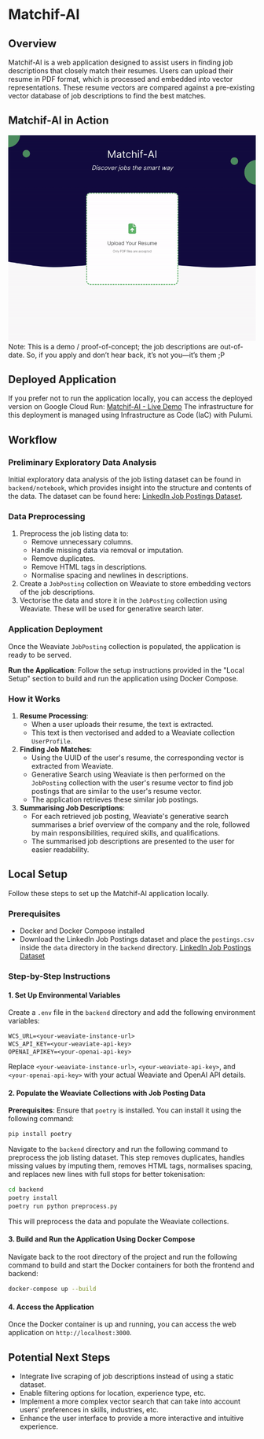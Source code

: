 # Matchif-AI

## Overview
Matchif-AI is a web application designed to assist users in finding job descriptions that closely match their resumes. Users can upload their resume in PDF format, which is processed and embedded into vector representations. These resume vectors are compared against a pre-existing vector database of job descriptions to find the best matches.

## Matchif-AI in Action
![Matchif-AI Demo](./Matchif-AI%20Demo.gif)
Note: This is a demo / proof-of-concept; the job descriptions are out-of-date. So, if you apply and don’t hear back, it’s not you—it’s them ;P

## Deployed Application
If you prefer not to run the application locally, you can access the deployed version on Google Cloud Run:
[Matchif-AI - Live Demo](https://matchif-ai-cloudrun-service-416c51e-xkrlu6mwma-uc.a.run.app)
The infrastructure for this deployment is managed using Infrastructure as Code (IaC) with Pulumi.

## Workflow
### Preliminary Exploratory Data Analysis
Initial exploratory data analysis of the job listing dataset can be found in `backend/notebook`, which provides insight into the structure and contents of the data. The dataset can be found here: [LinkedIn Job Postings Dataset](https://www.kaggle.com/datasets/arshkon/linkedin-job-postings).

### Data Preprocessing
1. Preprocess the job listing data to:
   - Remove unnecessary columns.
   - Handle missing data via removal or imputation.
   - Remove duplicates.
   - Remove HTML tags in descriptions.
   - Normalise spacing and newlines in descriptions.
2. Create a `JobPosting` collection on Weaviate to store embedding vectors of the job descriptions.
3. Vectorise the data and store it in the `JobPosting` collection using Weaviate. These will be used for generative search later.

### Application Deployment
Once the Weaviate `JobPosting` collection is populated, the application is ready to be served.

**Run the Application**: Follow the setup instructions provided in the "Local Setup" section to build and run the application using Docker Compose.

### How it Works
1. **Resume Processing**:
   - When a user uploads their resume, the text is extracted.
   - This text is then vectorised and added to a Weaviate collection `UserProfile`.
2. **Finding Job Matches**:
   - Using the UUID of the user's resume, the corresponding vector is extracted from Weaviate.
   - Generative Search using Weaviate is then performed on the `JobPosting` collection with the user's resume vector to find job postings that are similar to the user's resume vector.
   - The application retrieves these similar job postings.
3. **Summarising Job Descriptions**:
   - For each retrieved job posting, Weaviate's generative search summarises a brief overview of the company and the role, followed by main responsibilities, required skills, and qualifications.
   - The summarised job descriptions are presented to the user for easier readability.

## Local Setup
Follow these steps to set up the Matchif-AI application locally.

### Prerequisites
- Docker and Docker Compose installed
- Download the LinkedIn Job Postings dataset and place the `postings.csv` inside the `data` directory in the `backend` directory. [LinkedIn Job Postings Dataset](https://www.kaggle.com/datasets/arshkon/linkedin-job-postings)

### Step-by-Step Instructions
#### 1. Set Up Environmental Variables
Create a `.env` file in the `backend` directory and add the following environment variables:

```env
WCS_URL=<your-weaviate-instance-url>
WCS_API_KEY=<your-weaviate-api-key>
OPENAI_APIKEY=<your-openai-api-key>
```

Replace `<your-weaviate-instance-url>`, `<your-weaviate-api-key>`, and `<your-openai-api-key>` with your actual Weaviate and OpenAI API details.

#### 2. Populate the Weaviate Collections with Job Posting Data
**Prerequisites**: Ensure that `poetry` is installed. You can install it using the following command:

```bash
pip install poetry
```

Navigate to the `backend` directory and run the following command to preprocess the job listing dataset. This step removes duplicates, handles missing values by imputing them, removes HTML tags, normalises spacing, and replaces new lines with full stops for better tokenisation:

```bash
cd backend
poetry install
poetry run python preprocess.py
```

This will preprocess the data and populate the Weaviate collections.

#### 3. Build and Run the Application Using Docker Compose
Navigate back to the root directory of the project and run the following command to build and start the Docker containers for both the frontend and backend:

```bash
docker-compose up --build
```

#### 4. Access the Application
Once the Docker container is up and running, you can access the web application on `http://localhost:3000`.

## Potential Next Steps
- Integrate live scraping of job descriptions instead of using a static dataset.
- Enable filtering options for location, experience type, etc.
- Implement a more complex vector search that can take into account users' preferences in skills, industries, etc.
- Enhance the user interface to provide a more interactive and intuitive experience.
